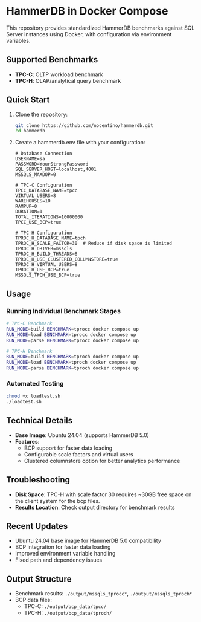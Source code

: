 # HammerDB in Docker Compose

This repository provides standardized HammerDB benchmarks against SQL Server instances using Docker, with configuration via environment variables.

## Supported Benchmarks
- **TPC-C**: OLTP workload benchmark
- **TPC-H**: OLAP/analytical query benchmark

## Quick Start

1. Clone the repository:
   ```bash
   git clone https://github.com/nocentino/hammerdb.git
   cd hammerdb
   ```

2. Create a hammerdb.env file with your configuration:
   ```env
   # Database Connection
   USERNAME=sa
   PASSWORD=YourStrongPassword
   SQL_SERVER_HOST=localhost,4001
   MSSQLS_MAXDOP=0

   # TPC-C Configuration
   TPCC_DATABASE_NAME=tpcc
   VIRTUAL_USERS=8
   WAREHOUSES=10
   RAMPUP=0
   DURATION=1
   TOTAL_ITERATIONS=10000000
   TPCC_USE_BCP=true

   # TPC-H Configuration
   TPROC_H_DATABASE_NAME=tpch
   TPROC_H_SCALE_FACTOR=30  # Reduce if disk space is limited
   TPROC_H_DRIVER=mssqls
   TPROC_H_BUILD_THREADS=8
   TPROC_H_USE_CLUSTERED_COLUMNSTORE=true
   TPROC_H_VIRTUAL_USERS=8
   TPROC_H_USE_BCP=true
   MSSQLS_TPCH_USE_BCP=true
   ```

## Usage

### Running Individual Benchmark Stages
```bash
# TPC-C Benchmark
RUN_MODE=build BENCHMARK=tprocc docker compose up
RUN_MODE=load BENCHMARK=tprocc docker compose up
RUN_MODE=parse BENCHMARK=tprocc docker compose up

# TPC-H Benchmark
RUN_MODE=build BENCHMARK=tproch docker compose up
RUN_MODE=load BENCHMARK=tproch docker compose up
RUN_MODE=parse BENCHMARK=tproch docker compose up
```

### Automated Testing
```bash
chmod +x loadtest.sh
./loadtest.sh
```

## Technical Details

- **Base Image**: Ubuntu 24.04 (supports HammerDB 5.0)
- **Features**: 
  - BCP support for faster data loading
  - Configurable scale factors and virtual users
  - Clustered columnstore option for better analytics performance

## Troubleshooting

- **Disk Space**: TPC-H with scale factor 30 requires ~30GB free space on the client system for the bcp files.
- **Results Location**: Check output directory for benchmark results

## Recent Updates
- Ubuntu 24.04 base image for HammerDB 5.0 compatibility
- BCP integration for faster data loading
- Improved environment variable handling
- Fixed path and dependency issues

## Output Structure
- Benchmark results: `./output/mssqls_tprocc*`, `./output/mssqls_tproch*`
- BCP data files:
  - TPC-C: `./output/bcp_data/tpcc/`
  - TPC-H: `./output/bcp_data/tproch/`
